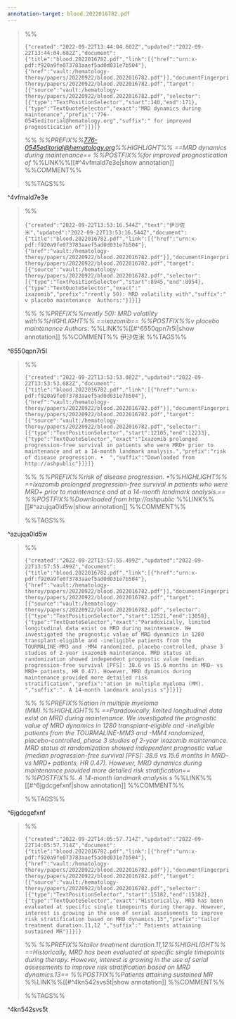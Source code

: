 ```yaml
---
annotation-target: blood.2022016782.pdf
---
```



>%%
>```annotation-json
>{"created":"2022-09-22T13:44:04.602Z","updated":"2022-09-22T13:44:04.602Z","document":{"title":"blood.2022016782.pdf","link":[{"href":"urn:x-pdf:f920a9fe073783aaef5ad0d031e7b504"},{"href":"vault:/hematology-theroy/papers/20220922/blood.2022016782.pdf"}],"documentFingerprint":"f920a9fe073783aaef5ad0d031e7b504"},"uri":"vault:/hematology-theroy/papers/20220922/blood.2022016782.pdf","target":[{"source":"vault:/hematology-theroy/papers/20220922/blood.2022016782.pdf","selector":[{"type":"TextPositionSelector","start":140,"end":171},{"type":"TextQuoteSelector","exact":"MRD dynamics during maintenance","prefix":"776-0545editorial@hematology.org","suffix":" for improved prognostication of"}]}]}
>```
>%%
>*%%PREFIX%%776-0545editorial@hematology.org%%HIGHLIGHT%% ==MRD dynamics during maintenance== %%POSTFIX%%for improved prognostication of*
>%%LINK%%[[#^4vfmald7e3e|show annotation]]
>%%COMMENT%%
>
>%%TAGS%%
>
^4vfmald7e3e


>%%
>```annotation-json
>{"created":"2022-09-22T13:53:16.544Z","text":"伊沙佐米","updated":"2022-09-22T13:53:16.544Z","document":{"title":"blood.2022016782.pdf","link":[{"href":"urn:x-pdf:f920a9fe073783aaef5ad0d031e7b504"},{"href":"vault:/hematology-theroy/papers/20220922/blood.2022016782.pdf"}],"documentFingerprint":"f920a9fe073783aaef5ad0d031e7b504"},"uri":"vault:/hematology-theroy/papers/20220922/blood.2022016782.pdf","target":[{"source":"vault:/hematology-theroy/papers/20220922/blood.2022016782.pdf","selector":[{"type":"TextPositionSelector","start":8945,"end":8954},{"type":"TextQuoteSelector","exact":" ixazomib","prefix":"rrently 50): MRD volatility with","suffix":" v placebo maintenance  Authors:"}]}]}
>```
>%%
>*%%PREFIX%%rrently 50): MRD volatility with%%HIGHLIGHT%% ==ixazomib== %%POSTFIX%%v placebo maintenance  Authors:*
>%%LINK%%[[#^6550qpn7r5l|show annotation]]
>%%COMMENT%%
>伊沙佐米
>%%TAGS%%
>
^6550qpn7r5l


>%%
>```annotation-json
>{"created":"2022-09-22T13:53:53.082Z","updated":"2022-09-22T13:53:53.082Z","document":{"title":"blood.2022016782.pdf","link":[{"href":"urn:x-pdf:f920a9fe073783aaef5ad0d031e7b504"},{"href":"vault:/hematology-theroy/papers/20220922/blood.2022016782.pdf"}],"documentFingerprint":"f920a9fe073783aaef5ad0d031e7b504"},"uri":"vault:/hematology-theroy/papers/20220922/blood.2022016782.pdf","target":[{"source":"vault:/hematology-theroy/papers/20220922/blood.2022016782.pdf","selector":[{"type":"TextPositionSelector","start":12105,"end":12233},{"type":"TextQuoteSelector","exact":"Ixazomib prolonged progression-free survival in patients who were MRD+ prior to maintenance and at a 14-month landmark analysis.","prefix":"risk of disease progression. •  ","suffix":"Downloaded from http://ashpublic"}]}]}
>```
>%%
>*%%PREFIX%%risk of disease progression. •%%HIGHLIGHT%% ==Ixazomib prolonged progression-free survival in patients who were MRD+ prior to maintenance and at a 14-month landmark analysis.== %%POSTFIX%%Downloaded from http://ashpublic*
>%%LINK%%[[#^azujqa0ld5w|show annotation]]
>%%COMMENT%%
>
>%%TAGS%%
>
^azujqa0ld5w


>%%
>```annotation-json
>{"created":"2022-09-22T13:57:55.499Z","updated":"2022-09-22T13:57:55.499Z","document":{"title":"blood.2022016782.pdf","link":[{"href":"urn:x-pdf:f920a9fe073783aaef5ad0d031e7b504"},{"href":"vault:/hematology-theroy/papers/20220922/blood.2022016782.pdf"}],"documentFingerprint":"f920a9fe073783aaef5ad0d031e7b504"},"uri":"vault:/hematology-theroy/papers/20220922/blood.2022016782.pdf","target":[{"source":"vault:/hematology-theroy/papers/20220922/blood.2022016782.pdf","selector":[{"type":"TextPositionSelector","start":12521,"end":13058},{"type":"TextQuoteSelector","exact":"Paradoxically, limited longitudinal data exist on MRD during maintenance. We investigated the prognostic value of MRD dynamics in 1280 transplant-eligible and -ineligible patients from the TOURMALINE-MM3 and -MM4 randomized, placebo-controlled, phase 3 studies of 2-year ixazomib maintenance. MRD status at randomization showed independent prognostic value (median progression-free survival [PFS]: 38.6 vs 15.6 months in MRD– vs MRD+ patients, HR 0.47). However, MRD dynamics during maintenance provided more detailed risk stratification","prefix":"ation in multiple myeloma (MM). ","suffix":". A 14-month landmark analysis s"}]}]}
>```
>%%
>*%%PREFIX%%ation in multiple myeloma (MM).%%HIGHLIGHT%% ==Paradoxically, limited longitudinal data exist on MRD during maintenance. We investigated the prognostic value of MRD dynamics in 1280 transplant-eligible and -ineligible patients from the TOURMALINE-MM3 and -MM4 randomized, placebo-controlled, phase 3 studies of 2-year ixazomib maintenance. MRD status at randomization showed independent prognostic value (median progression-free survival [PFS]: 38.6 vs 15.6 months in MRD– vs MRD+ patients, HR 0.47). However, MRD dynamics during maintenance provided more detailed risk stratification== %%POSTFIX%%. A 14-month landmark analysis s*
>%%LINK%%[[#^6jgdcgefxnf|show annotation]]
>%%COMMENT%%
>
>%%TAGS%%
>
^6jgdcgefxnf


>%%
>```annotation-json
>{"created":"2022-09-22T14:05:57.714Z","updated":"2022-09-22T14:05:57.714Z","document":{"title":"blood.2022016782.pdf","link":[{"href":"urn:x-pdf:f920a9fe073783aaef5ad0d031e7b504"},{"href":"vault:/hematology-theroy/papers/20220922/blood.2022016782.pdf"}],"documentFingerprint":"f920a9fe073783aaef5ad0d031e7b504"},"uri":"vault:/hematology-theroy/papers/20220922/blood.2022016782.pdf","target":[{"source":"vault:/hematology-theroy/papers/20220922/blood.2022016782.pdf","selector":[{"type":"TextPositionSelector","start":15182,"end":15382},{"type":"TextQuoteSelector","exact":"Historically, MRD has been evaluated at specific single timepoints during therapy. However, interest is growing in the use of serial assessments to improve risk stratification based on MRD dynamics.13","prefix":"tailor treatment duration.11,12 ","suffix":" Patients attaining sustained MR"}]}]}
>```
>%%
>*%%PREFIX%%tailor treatment duration.11,12%%HIGHLIGHT%% ==Historically, MRD has been evaluated at specific single timepoints during therapy. However, interest is growing in the use of serial assessments to improve risk stratification based on MRD dynamics.13== %%POSTFIX%%Patients attaining sustained MR*
>%%LINK%%[[#^4kn542svs5t|show annotation]]
>%%COMMENT%%
>
>%%TAGS%%
>
^4kn542svs5t
